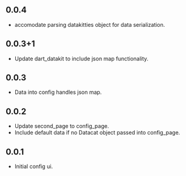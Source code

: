 ## 0.0.4

* accomodate parsing datakitties object for data serialization.

## 0.0.3+1

* Update dart_datakit to include json map functionality.

## 0.0.3

* Data into config handles json map.

## 0.0.2

* Update second_page to config_page.
* Include default data if no Datacat object passed into config_page.

## 0.0.1

* Initial config ui.
